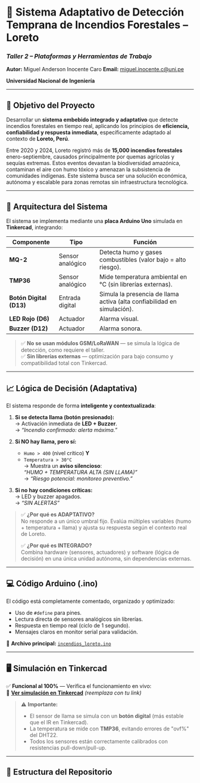 # 🌿 Sistema Adaptativo de Detección Temprana de Incendios Forestales – Loreto  
### *Taller 2 – Plataformas y Herramientas de Trabajo*  
**Autor:** Miguel Anderson Inocente Caro
**Email:** miguel.inocente.c@uni.pe

**Universidad Nacional de Ingeniería**  

---

## 🎯 Objetivo del Proyecto

Desarrollar un **sistema embebido integrado y adaptativo** que detecte incendios forestales en tiempo real, aplicando los principios de **eficiencia, confiabilidad y respuesta inmediata**, específicamente adaptado al contexto de **Loreto, Perú**.  

Entre 2020 y 2024, Loreto registró más de **15,000 incendios forestales** enero-septiembre, causados principalmente por quemas agrícolas y sequías extremas. Estos eventos devastan la biodiversidad amazónica, contaminan el aire con humo tóxico y amenazan la subsistencia de comunidades indígenas. Este sistema busca ser una solución económica, autónoma y escalable para zonas remotas sin infraestructura tecnológica.

---

## 🔧 Arquitectura del Sistema

El sistema se implementa mediante una **placa Arduino Uno** simulada en **Tinkercad**, integrando:

| Componente | Tipo | Función |
|----------|------|---------|
| **MQ-2** | Sensor analógico | Detecta humo y gases combustibles (valor bajo = alto riesgo). |
| **TMP36** | Sensor analógico | Mide temperatura ambiental en °C (sin librerías externas). |
| **Botón Digital (D13)** | Entrada digital | Simula la presencia de llama activa (alta confiabilidad en simulación). |
| **LED Rojo (D6)** | Actuador | Alarma visual. |
| **Buzzer (D12)** | Actuador | Alarma sonora. |

> ✅ **No se usan módulos GSM/LoRaWAN** — se simula la lógica de detección, como requiere el taller.  
> ✅ **Sin librerías externas** — optimización para bajo consumo y compatibilidad total con Tinkercad.

---

## 📈 Lógica de Decisión (Adaptativa)

El sistema responde de forma **inteligente y contextualizada**:

1. **Si se detecta llama (botón presionado):**  
   → Activación inmediata de **LED + Buzzer**.  
   → *“Incendio confirmado: alerta máxima.”*

2. **Si NO hay llama, pero sí:**  
   - `Humo > 400` (nivel crítico) **Y**  
   - `Temperatura > 30°C`  
   → Muestra un **aviso silencioso**:  
   *“HUMO + TEMPERATURA ALTA (SIN LLAMA)”*  
   → *“Riesgo potencial: monitoreo preventivo.”*

3. **Si no hay condiciones críticas:**  
   → LED y buzzer apagados.  
   → *“SIN ALERTAS”*

> ✅ **¿Por qué es ADAPTATIVO?**  
> No responde a un único umbral fijo. Evalúa múltiples variables (humo + temperatura + llama) y ajusta su respuesta según el contexto real de Loreto.  
>   
> ✅ **¿Por qué es INTEGRADO?**  
> Combina hardware (sensores, actuadores) y software (lógica de decisión) en una única unidad autónoma, sin dependencias externas.

---

## 💻 Código Arduino (.ino)

El código está completamente comentado, organizado y optimizado:

- Uso de `#define` para pines.
- Lectura directa de sensores analógicos sin librerías.
- Respuesta en tiempo real (ciclo de 1 segundo).
- Mensajes claros en monitor serial para validación.

📌 **Archivo principal:** [`incendios_loreto.ino`](incendios_loreto.ino)

---

## 🖥️ Simulación en Tinkercad

✅ **Funcional al 100%** — Verifica el funcionamiento en vivo:  
🔗 [**Ver simulación en Tinkercad**](https://www.tinkercad.com/things/XXXXXXXXXXX) *(reemplaza con tu link)*

> ⚠️ **Importante:**  
> - El sensor de llama se simula con un **botón digital** (más estable que el IR en Tinkercad).  
> - La temperatura se mide con **TMP36**, evitando errores de "ovf%" del DHT22.  
> - Todos los sensores están correctamente calibrados con resistencias pull-down/pull-up.

---

## 📁 Estructura del Repositorio

